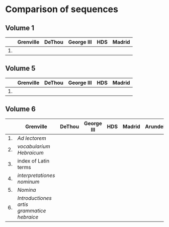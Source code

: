 # Comparison of sequences


## Volume 1

|  | Grenville | DeThou | George III | HDS | Madrid |
| --- | --- | --- | --- | --- | --- | 
| 1. | | | | | 


## Volume 5


|  | Grenville | DeThou | George III | HDS | Madrid |
| --- | --- | --- | --- | --- | --- | 
| 1. | | | | | 


## Volume 6

|  | Grenville | DeThou | George III | HDS | Madrid | Arundel
| --- | --- | --- | --- | --- | --- | --- | 
| 1. | *Ad lectorem* | | | |  |
| 2. | *vocabularium Hebraicum* | | | |  |
| 3. | index of Latin terms | | | |  |
| 4. | *interpretationes  nominum* | | | |  |
| 5. | *Nomina* | | | |  |
| 6. | *Introductiones artis grammatice hebraice* | | | |  |